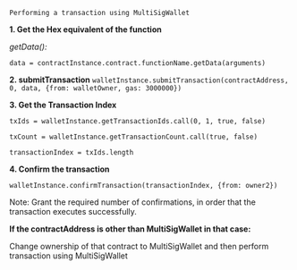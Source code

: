 `Performing a transaction using MultiSigWallet`

**1. Get the Hex equivalent of the function**

_getData():_

`data = contractInstance.contract.functionName.getData(arguments)`

**2. submitTransaction**
`walletInstance.submitTransaction(contractAddress, 0, data, {from: walletOwner, gas: 3000000})`

**3. Get the Transaction Index**

`txIds = walletInstance.getTransactionIds.call(0, 1, true, false)`

`txCount = walletInstance.getTransactionCount.call(true, false)`

`transactionIndex = txIds.length`

**4. Confirm the transaction**

`walletInstance.confirmTransaction(transactionIndex, {from: owner2})`

Note: Grant the required number of confirmations, in order that the transaction executes successfully.

**If the contractAddress is other than MultiSigWallet in that case:**

Change ownership of that contract to MultiSigWallet and then perform transaction using MultiSigWallet